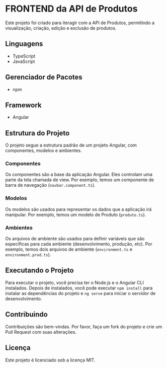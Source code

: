# FRONTEND da API de Produtos

Este projeto foi criado para iteragir com a API de Produtos, permitindo a visualização, criação, edição e exclusão de produtos.

## Linguagens
- TypeScript
- JavaScript

## Gerenciador de Pacotes
- npm

## Framework
- Angular

## Estrutura do Projeto

O projeto segue a estrutura padrão de um projeto Angular, com componentes, modelos e ambientes.

### Componentes

Os componentes são a base da aplicação Angular. Eles controlam uma parte da tela chamada de view. Por exemplo, temos um componente de barra de navegação (`navbar.component.ts`).

### Modelos

Os modelos são usados para representar os dados que a aplicação irá manipular. Por exemplo, temos um modelo de Produto (`produto.ts`).

### Ambientes

Os arquivos de ambiente são usados para definir variáveis que são específicas para cada ambiente (desenvolvimento, produção, etc). Por exemplo, temos dois arquivos de ambiente (`environment.ts` e `environment.prod.ts`).

## Executando o Projeto

Para executar o projeto, você precisa ter o Node.js e o Angular CLI instalados. Depois de instalados, você pode executar `npm install` para instalar as dependências do projeto e `ng serve` para iniciar o servidor de desenvolvimento.

## Contribuindo

Contribuições são bem-vindas. Por favor, faça um fork do projeto e crie um Pull Request com suas alterações.

## Licença

Este projeto é licenciado sob a licença MIT.

